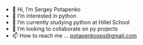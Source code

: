 - 👋 Hi, I’m Sergey Potapenko
- 👀 I’m interested in python
- 🌱 I’m currently studying python at Hillel School
- 💞️ I’m looking to collaborate on py projects
- 📫 How to reach me ... potapenkosps@gmail.com

<!---
potapenkosergey/ser_expereans_py is a ✨ special ✨ repository because its `README.md` (this file) appears on your GitHub profile.
You can click the Preview link to take a look at your changes.
--->

